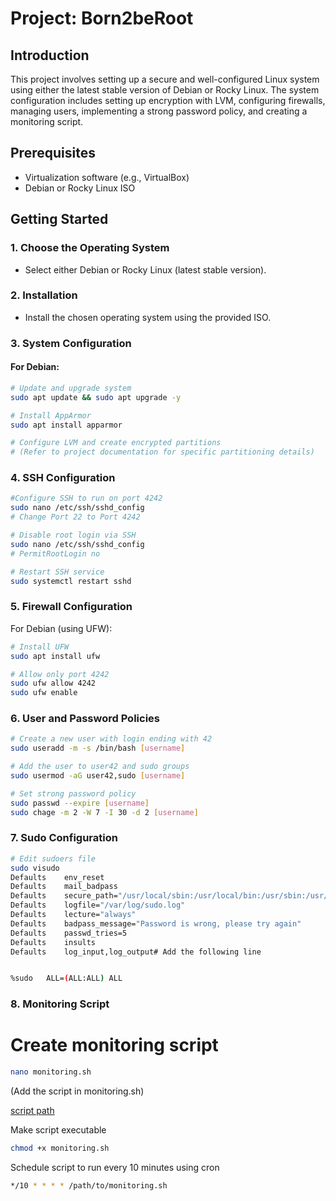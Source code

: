 
# Project: Born2beRoot

## Introduction
This project involves setting up a secure and well-configured Linux system using either the latest stable version of Debian or Rocky Linux. The system configuration includes setting up encryption with LVM,
configuring firewalls, managing users, implementing a strong password policy, and creating a monitoring script.

## Prerequisites
- Virtualization software (e.g., VirtualBox)
- Debian or Rocky Linux ISO

## Getting Started

### 1. Choose the Operating System
- Select either Debian or Rocky Linux (latest stable version).

### 2. Installation
- Install the chosen operating system using the provided ISO.

### 3. System Configuration
#### For Debian:
```bash
# Update and upgrade system
sudo apt update && sudo apt upgrade -y

# Install AppArmor
sudo apt install apparmor

# Configure LVM and create encrypted partitions
# (Refer to project documentation for specific partitioning details)
```
### 4. SSH Configuration

```bash
#Configure SSH to run on port 4242
sudo nano /etc/ssh/sshd_config
# Change Port 22 to Port 4242

# Disable root login via SSH
sudo nano /etc/ssh/sshd_config
# PermitRootLogin no

# Restart SSH service
sudo systemctl restart sshd
```

### 5. Firewall Configuration
For Debian (using UFW):
```bash
# Install UFW
sudo apt install ufw

# Allow only port 4242
sudo ufw allow 4242
sudo ufw enable
```
### 6. User and Password Policies
```bash
# Create a new user with login ending with 42
sudo useradd -m -s /bin/bash [username]

# Add the user to user42 and sudo groups
sudo usermod -aG user42,sudo [username]

# Set strong password policy
sudo passwd --expire [username]
sudo chage -m 2 -W 7 -I 30 -d 2 [username]
```
### 7. Sudo Configuration
```bash
# Edit sudoers file
sudo visudo
Defaults	env_reset
Defaults	mail_badpass
Defaults	secure_path="/usr/local/sbin:/usr/local/bin:/usr/sbin:/usr/bin:/sbin:/bin"
Defaults	logfile="/var/log/sudo.log"
Defaults	lecture="always"
Defaults	badpass_message="Password is wrong, please try again"
Defaults	passwd_tries=5
Defaults	insults
Defaults	log_input,log_output# Add the following line


%sudo   ALL=(ALL:ALL) ALL
```
### 8. Monitoring Script


# Create monitoring script
```bash
nano monitoring.sh
```
 (Add the script in monitoring.sh)
 
[ script path ](/Born2BeRoot/monitoring.sh)

Make script executable

```bash
chmod +x monitoring.sh
```

Schedule script to run every 10 minutes using cron
```bash
*/10 * * * * /path/to/monitoring.sh
```
